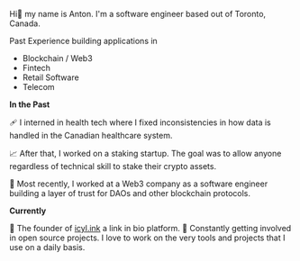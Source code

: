 Hi👋 my name is Anton. I'm a software engineer based out of Toronto, Canada.

Past Experience building applications in
- Blockchain / Web3
- Fintech
- Retail Software
- Telecom 


__In the Past__

🩹 I interned in health tech where I fixed inconsistencies in how data is handled in the Canadian healthcare system.

📈 After that, I worked on a staking startup. The goal was to allow anyone regardless of technical skill to stake their crypto assets.

🔧 Most recently, I worked at a Web3 company as a software engineer building a layer of trust for DAOs and other blockchain protocols.

__Currently__

💐 The founder of [icyl.ink](https://icyl.ink) a link in bio platform.
🤝 Constantly getting involved in open source projects. I love to work on the very tools and projects that I use on a daily basis.

<!--
**icepaq/icepaq** is a ✨ _special_ ✨ repository because its `README.md` (this file) appears on your GitHub profile.

Here are some ideas to get you started:

- 🔭 I’m currently working on ...
- 🌱 I’m currently learning ...
- 👯 I’m looking to collaborate on ...
- 🤔 I’m looking for help with ...
- 💬 Ask me about ...
- 📫 How to reach me: ...
- 😄 Pronouns: ...
- ⚡ Fun fact: ...
-->
